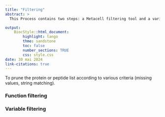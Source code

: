 ```yaml
---
title: "Filtering"
abstract: >
  This Process contains two steps: a Metacell filtering tool and a variable filtering tool

output:
    BiocStyle::html_document:
        highlight: tango
        thme: sandstone
        toc: false
        number_sections: TRUE
        css: style.css
date: 30 mai 2024
link-citations: true
---
```



To prune the protein or peptide list according to various criteria (missing values, string matching).

### Function filtering




### Variable filtering



